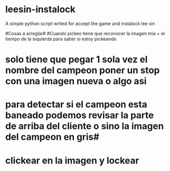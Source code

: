 # leesin-instalock
A simple python script writed for accept the game and instalock lee sin


#Cosas a arreglar#
#Cuando pickeo tiene que reconocer la imagen mia + el tiempo de la isquierda para saber si estoy pickeando
# solo tiene que pegar 1 sola vez el nombre del campeon poner un stop con una imagen nueva o algo asi
# para detectar si el campeon esta baneado podemos revisar la parte de arriba del cliente o sino la imagen del campeon en gris#
# clickear en la imagen y lockear
